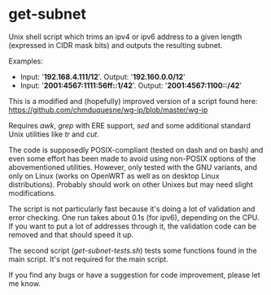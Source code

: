 # get-subnet
Unix shell script which trims an ipv4 or ipv6 address to a given length (expressed in CIDR mask bits) and outputs the resulting subnet.

Examples:
- Input: '**192.168.4.111/12**'. Output: '**192.160.0.0/12**'
- Input: '**2001:4567:1111:56ff::1/42**'. Output: '**2001:4567:1100::/42**'

This is a modified and (hopefully) improved version of a script found here:
https://github.com/chmduquesne/wg-ip/blob/master/wg-ip

Requires _awk_, _grep_ with ERE support, _sed_ and some additional standard Unix utilities like _tr_ and _cut_.

The code is supposedly POSIX-compliant (tested on dash and on bash) and even some effort has been made to avoid using non-POSIX options of the abovementioned utilities.
However, only tested with the GNU variants, and only on Linux (works on OpenWRT as well as on desktop Linux distributions).
Probably should work on other Unixes but may need slight modifications.

The script is not particularly fast because it's doing a lot of validation and error checking. One run takes about 0.1s (for ipv6), depending on the CPU.
If you want to put a lot of addresses through it, the validation code can be removed and that should speed it up.

The second script (_get-subnet-tests.sh_) tests some functions found in the main script. It's not required for the main script.

If you find any bugs or have a suggestion for code improvement, please let me know.
